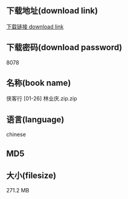 ## 下载地址(download link)
[下载链接 download link](https://tutu365.netlify.app/?s=%E4%BE%A0%E5%AE%A2%E8%A1%8C+%5B01-26%5D+%E6%9E%97%E4%B8%9A%E5%BA%86.zip)

## 下载密码(download password)
8078

## 名称(book name)
侠客行 [01-26] 林业庆.zip.zip

## 语言(language)
chinese

## MD5


## 大小(filesize)
271.2 MB
